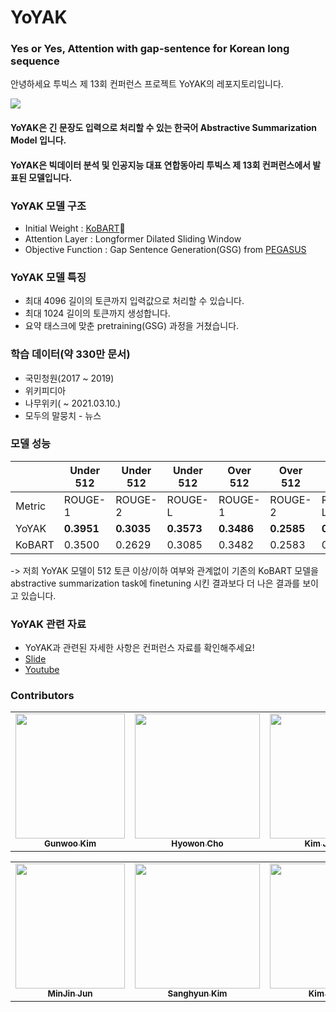 # YoYAK
### **Y**es **o**r **Y**es, **A**ttention with gap-sentence for **K**orean long sequence

안녕하세요 투빅스 제 13회 컨퍼런스 프로젝트 YoYAK의 레포지토리입니다. 

![](https://user-images.githubusercontent.com/43404665/149938801-b4ee73e1-7162-4768-9ea6-7a69753412fa.png)

#### YoYAK은 긴 문장도 입력으로 처리할 수 있는 한국어 Abstractive Summarization Model 입니다. 
#### YoYAK은 빅데이터 분석 및 인공지능 대표 연합동아리 투빅스 제 13회 컨퍼런스에서 발표된 모델입니다. 

### YoYAK 모델 구조 
- Initial Weight : [KoBART](https://github.com/SKT-AI/KoBART)🤣
- Attention Layer : Longformer Dilated Sliding Window
- Objective Function : Gap Sentence Generation(GSG) from [PEGASUS](https://github.com/google-research/pegasus)

### YoYAK 모델 특징
- 최대 4096 길이의 토큰까지 입력값으로 처리할 수 있습니다. 
- 최대 1024 길이의 토큰까지 생성합니다. 
- 요약 태스크에 맞춘 pretraining(GSG) 과정을 거쳤습니다. 

### 학습 데이터(약 330만 문서)
- 국민청원(2017 ~ 2019)
- 위키피디아
- 나무위키( ~ 2021.03.10.)
- 모두의 말뭉치 - 뉴스

### 모델 성능


| | Under 512| Under 512 | Under 512| Over 512 | Over 512 | Over 512|
| --- | --- | --- |---|---|---|---|
| Metric | ROUGE-1| ROUGE-2 |ROUGE-L|ROUGE-1|ROUGE-2| ROUGE-L|
| YoYAK | **0.3951**|**0.3035**|**0.3573**|**0.3486**|**0.2585**|**0.3100**|
| KoBART | 0.3500 | 0.2629|0.3085|0.3482|0.2583|0.3081|

-> 저희 YoYAK 모델이 512 토큰 이상/이하 여부와 관계없이 기존의 KoBART 모델을 abstractive summarization task에 finetuning 시킨 결과보다 더 나은 결과를 보이고 있습니다. 

### YoYAK 관련 자료
- YoYAK과 관련된 자세한 사항은 컨퍼런스 자료를 확인해주세요!
- [Slide](https://drive.google.com/file/d/1rsfD0anCyETIc-Fip4d3zAWCdUlYw75i/view?usp=sharing)
- [Youtube](https://www.youtube.com/watch?v=-OV746tzhEM)

### Contributors
<table>
  <tr>
    <td align="center"><a href="https://github.com/gunny97"><img src="https://user-images.githubusercontent.com/43404665/149942570-5ba951a7-7de8-4962-ac09-ded780e3541f.jpg" width="175" height="200"><br /><sub><b>Gunwoo Kim</b></sub></td>
    <td align="center"><a href="https://github.com/hyyoka"><img src="https://user-images.githubusercontent.com/55127132/127152266-d38debab-199a-493a-bf2e-cdbc82d80e89.png" width="200" height="200"><br /><sub><b>Hyowon Cho</b></sub></td>
    <td align="center"><a href="https://github.com/kimjongwoo-cell"><img src="https://user-images.githubusercontent.com/43404665/149942566-5b5c6d0c-50f0-4733-a6d3-14cd290bb508.jpg" width="200" height="200"><br /><sub><b>Kim Jongwoo</b></sub></td>
    <td align="center"><a href="https://github.com/Lainshower"><img src="https://user-images.githubusercontent.com/43404665/149942580-f7972e58-f477-4220-9a12-1381b5b4935d.jpg" width="200" height="200"><br /><sub><b>Junwon ChangCho</b></sub></td>
  </tr>
</table>
<table>
  <tr align = "center">
    <td align="center"><a href="https://github.com/minjin-jeon"><img src="https://user-images.githubusercontent.com/43404665/149942576-39b308ed-a3fe-442c-8336-4ba6c0cd79b8.jpg" width="175" height="200"><br /><sub><b>MinJin Jun</b></sub></td>
    <td align="center"><a href="https://github.com/shkim960520"><img src="https://user-images.githubusercontent.com/43404665/149942578-cdc715e9-d02c-46ea-952b-8c67dd24b564.jpg" width="200" height="200"><br /><sub><b>Sanghyun Kim</b></sub></td>
    <td align="center"><a href="https://github.com/KimJaehee0725"><img src="https://user-images.githubusercontent.com/43404665/149942561-83eb061b-441d-4d73-9e30-f89ac778fb3b.jpg" width="200" height="200"><br /><sub><b>Kim Jaehee</b></sub></td>
  </tr>
</table>
